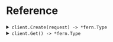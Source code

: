 # Reference
<details><summary><code>client.Create(request) -> *fern.Type</code></summary>
<dl>
<dd>

#### 🔌 Usage

<dl>
<dd>

<dl>
<dd>

```go
client.Create(
        context.TODO(),
        &fern.CreateRequest{
            Decimal: 2.2,
            Even: 100,
            Name: "fern",
            Shape: fern.ShapeSquare,
        },
    )
}
```
</dd>
</dl>
</dd>
</dl>

#### ⚙️ Parameters

<dl>
<dd>

<dl>
<dd>

**decimal:** `float64` 
    
</dd>
</dl>

<dl>
<dd>

**even:** `int` 
    
</dd>
</dl>

<dl>
<dd>

**name:** `string` 
    
</dd>
</dl>

<dl>
<dd>

**shape:** `*fern.Shape` 
    
</dd>
</dl>
</dd>
</dl>


</dd>
</dl>
</details>

<details><summary><code>client.Get() -> *fern.Type</code></summary>
<dl>
<dd>

#### 🔌 Usage

<dl>
<dd>

<dl>
<dd>

```go
client.Get(
        context.TODO(),
        &fern.GetRequest{
            Decimal: 2.2,
            Even: 100,
            Name: "fern",
        },
    )
}
```
</dd>
</dl>
</dd>
</dl>

#### ⚙️ Parameters

<dl>
<dd>

<dl>
<dd>

**decimal:** `float64` 
    
</dd>
</dl>

<dl>
<dd>

**even:** `int` 
    
</dd>
</dl>

<dl>
<dd>

**name:** `string` 
    
</dd>
</dl>
</dd>
</dl>


</dd>
</dl>
</details>
